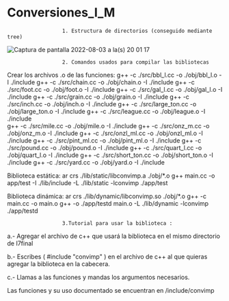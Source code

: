 # Conversiones_I_M

                      1. Estructura de directorios (conseguido mediante tree)



![Captura de pantalla 2022-08-03 a la(s) 20 01 17](https://user-images.githubusercontent.com/66481799/182740744-df13eda8-f641-4dee-bd09-e72a958afb68.png)


                      2. Comandos usados para compilar las bibliotecas
Crear los archivos .o de las funciones:
g++ -c ./src/bbl_l.cc -o ./obj/bbl_l.o -I ./include 
g++ -c ./src/chain.cc -o ./obj/chain.o -I ./include 
g++ -c ./src/foot.cc -o ./obj/foot.o -I ./include 
g++ -c ./src/gal_l.cc -o ./obj/gal_l.o -I ./include 
g++ -c ./src/grain.cc -o ./obj/grain.o -I ./include 
g++ -c ./src/inch.cc -o ./obj/inch.o -I ./include 
g++ -c ./src/large_ton.cc -o ./obj/large_ton.o -I ./include 
g++ -c ./src/league.cc -o ./obj/league.o -I ./include  
g++ -c ./src/mile.cc -o ./obj/mile.o -I ./include 
g++ -c ./src/onz_m.cc -o ./obj/onz_m.o -I ./include 
g++ -c ./src/onzl_ml.cc -o ./obj/onzl_ml.o -I ./include 
g++ -c ./src/pint_ml.cc -o ./obj/pint_ml.o -I ./include 
g++ -c ./src/pound.cc -o ./obj/pound.o -I ./include 
g++ -c ./src/quart_l.cc -o ./obj/quart_l.o -I ./include 
g++ -c ./src/short_ton.cc -o ./obj/short_ton.o -I ./include 
g++ -c ./src/yard.cc -o ./obj/yard.o -I ./include 

Biblioteca estática:
ar crs ./lib/static/libconvimp.a ./obj/*.o 
g++ main.cc -o app/test -I ./lib/include -L ./lib/static -lconvimp
./app/test 

Biblioteca dinámica:
ar crs ./lib/dynamic/libconvimp.so ./obj/*.o
g++ -c main.cc -o main.o 
g++ -o  ./app/testd  main.o -L ./lib/dynamic -lconvimp
./app/testd

                      3.Tutorial para usar la biblioteca :
  a.- Agregar el archivo de c++ que usará la biblioteca en el mismo directorio de I7final
  
  b.- Escribes ( #include "convimp" ) en el archivo de c++ al que quieras agregar la biblioteca en la cabecera.
  
  c.- Llamas a las funciones y mandas los argumentos necesarios.
  
Las funciones y su uso documentado se encuentran en /include/convimp
